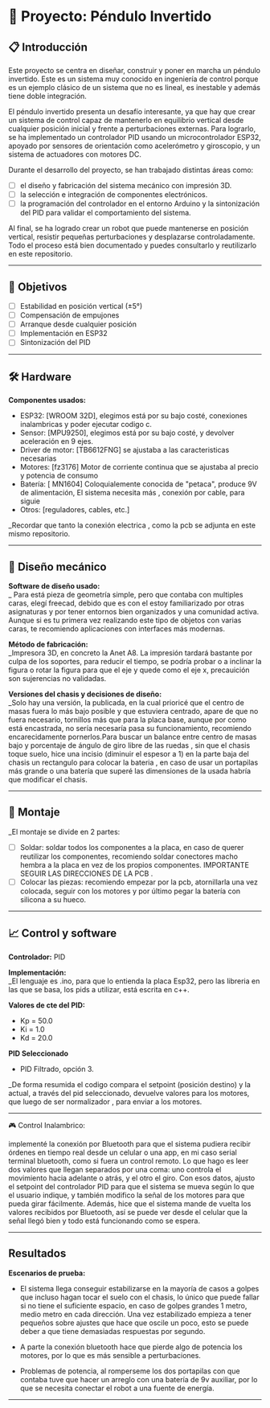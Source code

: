 # 🧩 Proyecto: Péndulo Invertido

## 📋 Introducción
Este proyecto se centra en diseñar, construir y poner en marcha un péndulo invertido. Este es un sistema muy conocido en ingeniería de control porque es un ejemplo clásico de un sistema que no es lineal, es inestable y además tiene doble integración. 

El péndulo invertido presenta un desafío interesante, ya que hay que crear un sistema de control capaz de mantenerlo en equilibrio vertical desde cualquier posición inicial y frente a perturbaciones externas. Para lograrlo, se ha implementado un controlador PID usando un microcontrolador ESP32, apoyado por sensores de orientación como acelerómetro y giroscopio, y un sistema de actuadores con motores DC. 

Durante el desarrollo del proyecto, se han trabajado distintas áreas como:
- [ ] el diseño y fabricación del sistema mecánico con impresión 3D.
- [ ] la selección e integración de componentes electrónicos.
- [ ] la programación del controlador en el entorno Arduino y la sintonización del PID para validar el comportamiento del sistema.

Al final, se ha logrado crear un robot que puede mantenerse en posición vertical, resistir pequeñas perturbaciones y desplazarse controladamente. Todo el proceso está bien documentado y puedes consultarlo y reutilizarlo en este repositorio.

---

## 🎯 Objetivos
- [ ] Estabilidad en posición vertical (±5°)
- [ ] Compensación de empujones
- [ ] Arranque desde cualquier posición
- [ ] Implementación en ESP32
- [ ] Sintonización del PID

---

## 🛠️ Hardware
**Componentes usados:**
- ESP32: [WROOM 32D], elegimos está por su bajo costé, conexiones inalambricas y poder ejecutar codigo c.
- Sensor: [MPU9250], elegimos está por su bajo costé, y devolver aceleración en 9 ejes.
- Driver de motor: [TB6612FNG] se ajustaba a las caracteristicas necesarias
- Motores: [fz3176] Motor de corriente continua que se ajustaba al precio y potencia de consumo
- Batería: [ MN1604] Coloquialemente conocida de "petaca", produce 9V de alimentación, El sistema necesita más , conexión por cable, para siguie
- Otros: [reguladores, cables, etc.]

_Recordar que tanto la conexión electrica , como la pcb se adjunta en este mismo repositorio.

---

## 🧱 Diseño mecánico
**Software de diseño usado:**  
_ Para está pieza de geometría simple, pero que contaba con multiples caras, elegí freecad, debido que es con el estoy familiarizado por otras asignaturas y por tener entornos bien organizados y una comunidad activa. Aunque si es tu primera vez realizando este tipo de objetos con varias caras, te recomiendo aplicaciones con interfaces más modernas.

**Método de fabricación:**  
_Impresora 3D, en concreto la Anet A8. La impresión tardará bastante por culpa de los soportes, para reducir el tiempo, se podría probar o a inclinar la figura o rotar la figura para que el eje y quede como el eje x, precauición  son sujerencias no validadas. 

**Versiones del chasis y decisiones de diseño:**  
_Solo hay una versión, la publicada, en la cual prioricé que el centro de masas fuera lo más bajo posible y que estuviera centrado, apare de que no fuera necesario, tornillos más que para la placa base, aunque por como está  encastrada, no sería necesaría pasa su funcionamiento, recomiendo encarecidamente pornerlos.Para buscar un balance entre centro de masas bajo y porcentaje de ángulo de giro libre de las ruedas , sin que el chasis toque suelo, hice una incisio (diminuir el espesor a 1) en la parte baja del chasis un rectangulo para colocar la bateria , en caso de usar un portapilas más grande o una batería que superé las dimensiones de la usada habría que modificar el chasis.

---

## 🔌 Montaje
_El montaje se divide en 2 partes:
- [ ] Soldar: soldar todos los componentes a la placa, en caso de querer reutilizar los componentes, recomiendo soldar conectores macho hembra a la placa en vez de los propios componentes. IMPORTANTE SEGUIR LAS DIRECCIONES DE LA PCB .
- [ ] Colocar las piezas: recomiendo empezar por la pcb, atornillarla una vez colocada, seguir con los motores y por último pegar la batería con silicona a su hueco. 
---


## 📈 Control y software
**Controlador:** PID

**Implementación:**  
_El lenguaje es .ino, para que lo entienda la placa Esp32, pero las libreria en las que se basa, los pids a utilizar, está escrita en c++.

**Valores de cte del PID:**  
- Kp = 50.0
- Ki = 1.0
- Kd = 20.0

**PID Seleccionado**
- PID Filtrado, opción 3.


_De forma resumida el codigo  compara el setpoint (posición destino) y la actual, a través del pid seleccionado, devuelve valores para los motores, que luego de ser normalizador , para enviar a los motores.

---

🎮 Control Inalambrico:

implementé la conexión por Bluetooth para que el sistema pudiera recibir órdenes en tiempo real desde un celular o una app, en mi caso serial terminal bluetooth, como si fuera un control remoto. Lo que hago es leer dos valores que llegan separados por una coma: uno controla el movimiento hacia adelante o atrás, y el otro el giro. Con esos datos, ajusto el setpoint del controlador PID para que el sistema se mueva según lo que el usuario indique, y también modifico la señal de los motores para que pueda girar fácilmente. Además, hice que el sistema mande de vuelta los valores recibidos por Bluetooth, así se puede ver desde el celular que la señal llegó bien y todo está funcionando como se espera.

---

## Resultados
**Escenarios de prueba:**
- El sistema llega conseguir estabilizarse en la mayoría de casos a golpes que incluso hagan tocar el suelo con el chasis, lo único que puede fallar si no tiene el suficiente espacio, en caso de golpes grandes 1 metro, medio metro en cada dirección. Una vez estabilizado empieza a tener pequeños sobre ajustes que hace que oscile un poco, esto se puede deber a que tiene demasiadas respuestas por segundo.

- A parte la conexión bluetooth hace que pierde algo de potencia los motores, por lo que es más sensible a perturbaciones.

- Problemas de potencia, al romperseme los dos portapilas con que contaba tuve que hacer un arreglo con una batería de 9v auxiliar, por lo que se necesita conectar el robot a una fuente de energía. 

  
---
